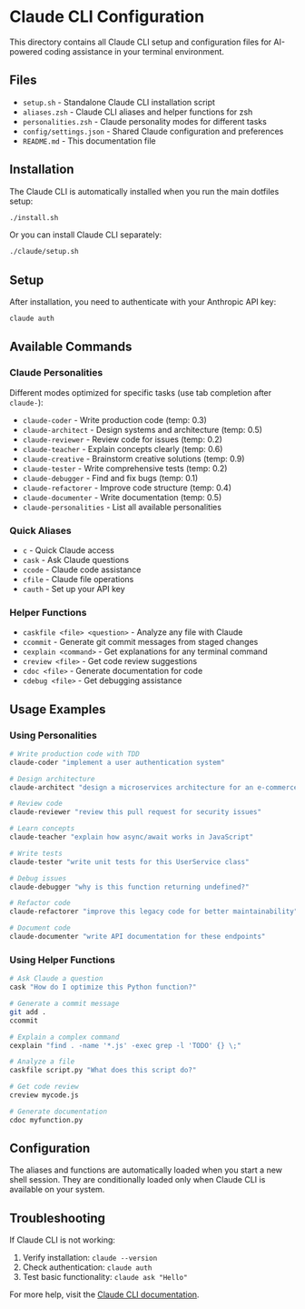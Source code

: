 # Claude CLI Configuration

This directory contains all Claude CLI setup and configuration files for AI-powered coding assistance in your terminal environment.

## Files

- `setup.sh` - Standalone Claude CLI installation script
- `aliases.zsh` - Claude CLI aliases and helper functions for zsh
- `personalities.zsh` - Claude personality modes for different tasks
- `config/settings.json` - Shared Claude configuration and preferences
- `README.md` - This documentation file

## Installation

The Claude CLI is automatically installed when you run the main dotfiles setup:

```bash
./install.sh
```

Or you can install Claude CLI separately:

```bash
./claude/setup.sh
```

## Setup

After installation, you need to authenticate with your Anthropic API key:

```bash
claude auth
```

## Available Commands

### Claude Personalities

Different modes optimized for specific tasks (use tab completion after `claude-`):

- `claude-coder` - Write production code (temp: 0.3)
- `claude-architect` - Design systems and architecture (temp: 0.5)
- `claude-reviewer` - Review code for issues (temp: 0.2)
- `claude-teacher` - Explain concepts clearly (temp: 0.6)
- `claude-creative` - Brainstorm creative solutions (temp: 0.9)
- `claude-tester` - Write comprehensive tests (temp: 0.2)
- `claude-debugger` - Find and fix bugs (temp: 0.1)
- `claude-refactorer` - Improve code structure (temp: 0.4)
- `claude-documenter` - Write documentation (temp: 0.5)
- `claude-personalities` - List all available personalities

### Quick Aliases

- `c` - Quick Claude access
- `cask` - Ask Claude questions
- `ccode` - Claude code assistance  
- `cfile` - Claude file operations
- `cauth` - Set up your API key

### Helper Functions

- `caskfile <file> <question>` - Analyze any file with Claude
- `ccommit` - Generate git commit messages from staged changes
- `cexplain <command>` - Get explanations for any terminal command
- `creview <file>` - Get code review suggestions
- `cdoc <file>` - Generate documentation for code
- `cdebug <file>` - Get debugging assistance

## Usage Examples

### Using Personalities

```bash
# Write production code with TDD
claude-coder "implement a user authentication system"

# Design architecture
claude-architect "design a microservices architecture for an e-commerce platform"

# Review code
claude-reviewer "review this pull request for security issues"

# Learn concepts
claude-teacher "explain how async/await works in JavaScript"

# Write tests
claude-tester "write unit tests for this UserService class"

# Debug issues
claude-debugger "why is this function returning undefined?"

# Refactor code
claude-refactorer "improve this legacy code for better maintainability"

# Document code
claude-documenter "write API documentation for these endpoints"
```

### Using Helper Functions

```bash
# Ask Claude a question
cask "How do I optimize this Python function?"

# Generate a commit message
git add .
ccommit

# Explain a complex command
cexplain "find . -name '*.js' -exec grep -l 'TODO' {} \;"

# Analyze a file
caskfile script.py "What does this script do?"

# Get code review
creview mycode.js

# Generate documentation
cdoc myfunction.py
```

## Configuration

The aliases and functions are automatically loaded when you start a new shell session. They are conditionally loaded only when Claude CLI is available on your system.

## Troubleshooting

If Claude CLI is not working:

1. Verify installation: `claude --version`
2. Check authentication: `claude auth`
3. Test basic functionality: `claude ask "Hello"`

For more help, visit the [Claude CLI documentation](https://github.com/anthropics/claude-cli).
